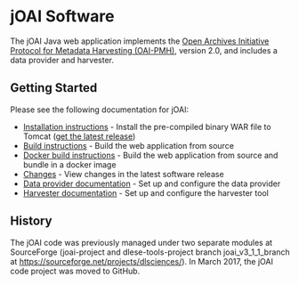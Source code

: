 # jOAI Software

The jOAI Java web application implements the [Open Archives Initiative Protocol for Metadata Harvesting (OAI-PMH)](http://openarchives.org/), version 2.0,
and includes a data provider and harvester.

## Getting Started

Please see the following documentation for jOAI:
- [Installation instructions](web/docs/INSTALL.txt) - Install the pre-compiled binary WAR file to Tomcat ([get the latest release](https://github.com/NCAR/joai-project/releases/latest))
- [Build instructions](web/docs/BUILD_INSTRUCTIONS.txt) - Build the web application from source
- [Docker build instructions](web/docs/DOCKER_BUILD.md) - Build the web application from source and bundle in a docker image
- [Changes](web/docs/CHANGES.txt) - View changes in the latest software release
- [Data provider documentation](https://uc.dls.ucar.edu/joai/docs/provider.jsp) - Set up and configure the data provider
- [Harvester documentation](https://uc.dls.ucar.edu/joai/docs/harvester.jsp) - Set up and configure the harvester tool

## History

The jOAI code was previously managed under two separate modules at SourceForge 
(joai-project and dlese-tools-project branch joai_v3_1_1_branch at 
https://sourceforge.net/projects/dlsciences/).
In March 2017, the jOAI code project was moved to GitHub.

